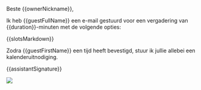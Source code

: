 Beste {{ownerNickname}},

Ik heb {{guestFullName}} een e-mail gestuurd voor een vergadering van {{duration}}-minuten met de volgende opties:

{{slotsMarkdown}}

Zodra {{guestFirstName}} een tijd heeft bevestigd, stuur ik jullie allebei een kalenderuitnodiging.

{{assistantSignature}}

![]({{trackingImageUrl}})
